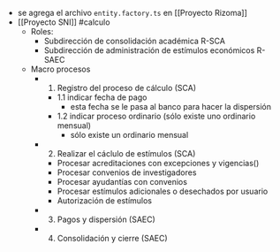 - se agrega el archivo `entity.factory.ts` en [[Proyecto Rizoma]]
- [[Proyecto SNI]] #calculo
	- Roles:
		- Subdirección de consolidación académica R-SCA
		- Subdirección de administración de estímulos económicos R-SAEC
	- Macro procesos
		- 1) Registro del proceso de cálculo (SCA)
			- 1.1 indicar fecha de pago
				- esta fecha se le pasa al banco para hacer la dispersión
			- 1.2 indicar proceso ordinario (sólo existe uno ordinario mensual)
				- sólo existe un ordinario mensual
		- 2) Realizar el cáclulo de estímulos (SCA)
			- Procesar acreditaciones con excepciones y vigencias()
			- Procesar convenios de investigadores
			- Procesar ayudantías con convenios
			- Procesar estímulos adicionales o desechados por usuario
			- Autorización de estímulos
		- 3) Pagos y dispersión (SAEC)
		- 4) Consolidación y cierre (SAEC)